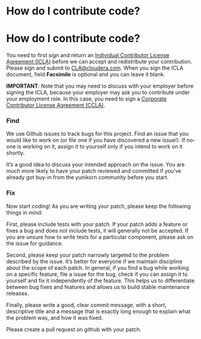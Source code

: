 # How do I contribute code?

# How do I contribute code?
You need to first sign and return an [Individual Contributor License Agreement (ICLA)](https://github.com/cloudera/yunikorn-core/blob/master/CLAs/Cloudera%20ICLA_25APR2018.pdf) before we can accept and redistribute your contribution. Please sign and submit to CLA@cloudera.com. When you sign the ICLA document, field **Facsimile** is optional and you can leave it blank.

**IMPORTANT**: Note that you may need to discuss with your employer before signing the ICLA, because your employer may ask you to contribute under your employment role. In this case, you need to sign a [Corporate Contributor License Agreement (CCLA)](https://github.com/cloudera/yunikorn-core/blob/master/CLAs/Cloudera%20CCLA_25APR2018.pdf).

### Find
We use Github issues to track bugs for this project. Find an issue that you would like to
work on (or file one if you have discovered a new issue!). If no-one is working on it,
assign it to yourself only if you intend to work on it shortly.

It’s a good idea to discuss your intended approach on the issue. You are much more
likely to have your patch reviewed and committed if you’ve already got buy-in from the
yunikorn community before you start.

### Fix
Now start coding! As you are writing your patch, please keep the following things in mind:

First, please include tests with your patch. If your patch adds a feature or fixes a bug
and does not include tests, it will generally not be accepted. If you are unsure how to
write tests for a particular component, please ask on the issue for guidance.

Second, please keep your patch narrowly targeted to the problem described by the issue.
It’s better for everyone if we maintain discipline about the scope of each patch. In
general, if you find a bug while working on a specific feature, file a issue for the bug,
check if you can assign it to yourself and fix it independently of the feature. This helps
us to differentiate between bug fixes and features and allows us to build stable
maintenance releases.

Finally, please write a good, clear commit message, with a short, descriptive title and
a message that is exactly long enough to explain what the problem was, and how it was
fixed.

Please create a pull request on github with your patch.